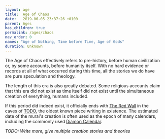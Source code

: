 ```yaml
---
layout: age
title:  Age of Chaos
date:   2019-06-05 23:37:26 +0100
parent: Ages
has_children: true
permalink: /ages/chaos
nav_order: 0
names: "Age of Nothing, Time before Time, Age of Gods"
duration: Unknown
---
```


The Age of Chaos effectively refers to pre-history, before human civilization or, by some accounts, before humanity itself. With no hard evidence or records at all of what occurred during this time, all the stories we do have are pure speculation and theology.

The length of this era is also greatly debated. Some religious accounts claim that this era did not exist as time itself did not exist until the simultaneous creation of everything, humans included.

If this period did indeed exist, it officially ends with [The Red Wall](/relics/redwall) in the caves of [TODO](/404), the oldest known piece writing in existence. The estimated date of the mural's creation is often used as the epoch of many calendars, including the commonly used [Diamon Calendar](/ages/calendar).

*TODO: Write more, give multiple creation stories and theories*

